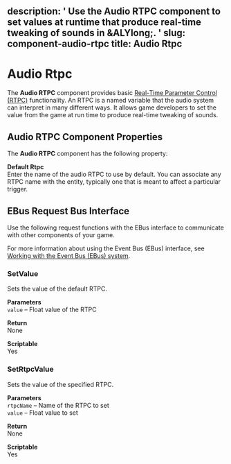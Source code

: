description: ' Use the Audio RTPC component to set values at runtime that produce
  real-time tweaking of sounds in &ALYlong;. '
slug: component-audio-rtpc
title: Audio Rtpc
---
# Audio Rtpc<a name="component-audio-rtpc"></a>

The **Audio RTPC** component provides basic [Real\-Time Parameter Control \(RTPC\)](audio-default-controls.md) functionality\. An RTPC is a named variable that the audio system can interpret in many different ways\. It allows game developers to set the value from the game at run time to produce real\-time tweaking of sounds\.

## Audio RTPC Component Properties<a name="component-audio-rtpc-properties"></a>

The **Audio RTPC** component has the following property:

**Default Rtpc**  
Enter the name of the audio RTPC to use by default\. You can associate any RTPC name with the entity, typically one that is meant to affect a particular trigger\.

## EBus Request Bus Interface<a name="component-audio-rtpc-ebusrequest"></a>

Use the following request functions with the EBus interface to communicate with other components of your game\.

For more information about using the Event Bus \(EBus\) interface, see [Working with the Event Bus \(EBus\) system](ebus-intro.md)\.

### SetValue<a name="rtpc-audio-ebus-setvalue"></a>

Sets the value of the default RTPC\.

**Parameters**  
`value` – Float value of the RTPC

**Return**  
None

**Scriptable**  
Yes

### SetRtpcValue<a name="rtpc-audio-ebus-setrtpcvalue"></a>

Sets the value of the specified RTPC\.

**Parameters**  
`rtpcName` – Name of the RTPC to set  
`value` – Float value to set

**Return**  
None

**Scriptable**  
Yes